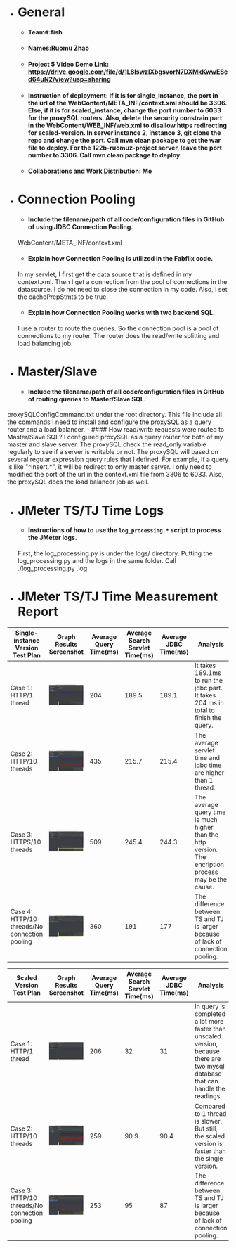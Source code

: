 - # General
    - #### Team#:fish
    
    - #### Names:Ruomu Zhao
    
    - #### Project 5 Video Demo Link: https://drive.google.com/file/d/1L8lswzIXbgsvorN7DXMkKwwESed64uN2/view?usp=sharing

    - #### Instruction of deployment:  If it is for single_instance, the port in the url of the WebContent/META_INF/context.xml should be 3306. Else, if it is for scaled_instance, change the port number to 6033 for the proxySQL routers. Also, delete the security constrain part in the WebContent/WEB_INF/web.xml to disallow https redirecting for scaled-version. In server instance 2, instance 3, git clone the repo and change the port. Call mvn clean package to get the war file to deploy. For the 122b-ruomuz-project server, leave the port number to 3306. Call mvn clean package to deploy.

    - #### Collaborations and Work Distribution: Me


- # Connection Pooling
    - #### Include the filename/path of all code/configuration files in GitHub of using JDBC Connection Pooling.
    WebContent/META_INF/context.xml
    - #### Explain how Connection Pooling is utilized in the Fabflix code.
    In my servlet, I first get the data source that is defined in my context.xml. Then I get a connection from the pool of connections in the datasource. I do not need to close the connection in my code. Also, I set the cachePrepStmts to be true.
    - #### Explain how Connection Pooling works with two backend SQL.
    I use a router to route the queries. So the connection pool is a pool of connections to my router. The router does the read/write splitting and load balancing job.

- # Master/Slave
    - #### Include the filename/path of all code/configuration files in GitHub of routing queries to Master/Slave SQL.
proxySQLConfigCommand.txt under the root directory. This file include all the commands I need to install and configure the proxySQL as a query router and a load balancer.
    - #### How read/write requests were routed to Master/Slave SQL?
    I configured proxySQL as a query router for both of my master and slave server. The proxySQL check the read_only variable regularly to see if a server is writable or not. The proxySQL will based on several regular expression query rules that I defined. For example, if a query is like "^insert.*", it will be redirect to only master server. I only need to modified the port of the url in the context.xml file from 3306 to 6033. Also, the proxySQL does the load balancer job as well.


- # JMeter TS/TJ Time Logs
    - #### Instructions of how to use the `log_processing.*` script to process the JMeter logs.
  First, the log_processing.py is under the logs/ directory.
  Putting the log_processing.py and the logs in the same folder. Call ./log_processing.py <filename>.log

- # JMeter TS/TJ Time Measurement Report

| **Single-instance Version Test Plan**          | **Graph Results Screenshot** | **Average Query Time(ms)** | **Average Search Servlet Time(ms)** | **Average JDBC Time(ms)** | **Analysis** |
|------------------------------------------------|------------------------------|----------------------------|-------------------------------------|---------------------------|--------------|
| Case 1: HTTP/1 thread                          | ![](img/single_instance_http_1.png)   | 204                         | 189.5                                  | 189.1                        | It takes 189.1ms to run the jdbc part. It takes 204 ms in total to finish the query.           |
| Case 2: HTTP/10 threads                        | ![](img/single_instance_http_10.png)   | 435                         | 215.7                                  | 215.4                        | The average servlet time and jdbc time are higher than 1 thread.             |
| Case 3: HTTPS/10 threads                       | ![](img/single_instance_https_10.png)   | 509                         | 245.4                                  | 244.3                        | The average query time is much higher than the http version. The encription process may be the cause.           |
| Case 4: HTTP/10 threads/No connection pooling  | ![](img/single_instance_http_no_CP_10.png)   | 360                         | 191                                  | 177                        | The difference between TS and TJ is larger because of lack of connection pooling.           |

| **Scaled Version Test Plan**                   | **Graph Results Screenshot** | **Average Query Time(ms)** | **Average Search Servlet Time(ms)** | **Average JDBC Time(ms)** | **Analysis** |
|------------------------------------------------|------------------------------|----------------------------|-------------------------------------|---------------------------|--------------|
| Case 1: HTTP/1 thread                          | ![](img/scaled_instance_http_1.png)   | 206                         | 32                                  | 31                        | In query is completed a lot more faster than unscaled version, because there are two mysql database that can handle the readings           |
| Case 2: HTTP/10 threads                        | ![](img/scaled_instance_http_no_CP_10.png)   | 259                         | 90.9                                  | 90.4                        |     Compared to 1 thread is slower. But still, the scaled version is faster than the single version.       |
| Case 3: HTTP/10 threads/No connection pooling  | ![](img/scaled_instance_http_10.png)   | 253                         | 95                                 | 87                        |    The difference between TS and TJ is larger because of lack of connection pooling.        |
